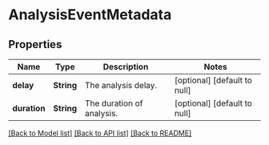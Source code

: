 # AnalysisEventMetadata

## Properties
Name | Type | Description | Notes
------------ | ------------- | ------------- | -------------
**delay** | **String** | The analysis delay. | [optional] [default to null]
**duration** | **String** | The duration of analysis. | [optional] [default to null]

[[Back to Model list]](../README.md#documentation-for-models) [[Back to API list]](../README.md#documentation-for-api-endpoints) [[Back to README]](../README.md)


